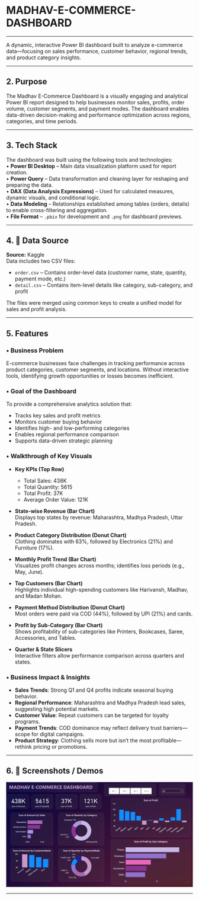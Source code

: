 # MADHAV-E-COMMERCE-DASHBOARD


---



 
A dynamic, interactive Power BI dashboard built to analyze e-commerce data—focusing on sales performance, customer behavior, regional trends, and product category insights.

---

## 2.  Purpose

The Madhav E-Commerce Dashboard is a visually engaging and analytical Power BI report designed to help businesses monitor sales, profits, order volume, customer segments, and payment modes. The dashboard enables data-driven decision-making and performance optimization across regions, categories, and time periods.

---

## 3.  Tech Stack

The dashboard was built using the following tools and technologies:<br>
•  **Power BI Desktop** – Main data visualization platform used for report creation.<br>
•  **Power Query** – Data transformation and cleaning layer for reshaping and preparing the data.<br>
•  **DAX (Data Analysis Expressions)** – Used for calculated measures, dynamic visuals, and conditional logic.<br>
•  **Data Modeling** – Relationships established among tables (orders, details) to enable cross-filtering and aggregation.<br>
•  **File Format** – `.pbix` for development and `.png` for dashboard previews.

---

## 4. 📂 Data Source

**Source:** Kaggle  
Data includes two CSV files:
- `order.csv` – Contains order-level data (customer name, state, quantity, payment mode, etc.)  
- `detail.csv` – Contains item-level details like category, sub-category, and profit  

The files were merged using common keys to create a unified model for sales and profit analysis.

---

## 5.  Features 

### • Business Problem

E-commerce businesses face challenges in tracking performance across product categories, customer segments, and locations. Without interactive tools, identifying growth opportunities or losses becomes inefficient.

### • Goal of the Dashboard

To provide a comprehensive analytics solution that:
- Tracks key sales and profit metrics
- Monitors customer buying behavior
- Identifies high- and low-performing categories
- Enables regional performance comparison
- Supports data-driven strategic planning

### • Walkthrough of Key Visuals

- **Key KPIs (Top Row)**  
  - Total Sales: 438K  
  - Total Quantity: 5615  
  - Total Profit: 37K  
  - Average Order Value: 121K  

- **State-wise Revenue (Bar Chart)**  
  Displays top states by revenue: Maharashtra, Madhya Pradesh, Uttar Pradesh.

- **Product Category Distribution (Donut Chart)**  
  Clothing dominates with 63%, followed by Electronics (21%) and Furniture (17%).

- **Monthly Profit Trend (Bar Chart)**  
  Visualizes profit changes across months; identifies loss periods (e.g., May, June).

- **Top Customers (Bar Chart)**  
  Highlights individual high-spending customers like Harivansh, Madhav, and Madan Mohan.

- **Payment Method Distribution (Donut Chart)**  
  Most orders were paid via COD (44%), followed by UPI (21%) and cards.

- **Profit by Sub-Category (Bar Chart)**  
  Shows profitability of sub-categories like Printers, Bookcases, Saree, Accessories, and Tables.

- **Quarter & State Slicers**  
  Interactive filters allow performance comparison across quarters and states.

### • Business Impact & Insights

- **Sales Trends**: Strong Q1 and Q4 profits indicate seasonal buying behavior.  
- **Regional Performance**: Maharashtra and Madhya Pradesh lead sales, suggesting high potential markets.  
- **Customer Value**: Repeat customers can be targeted for loyalty programs.  
- **Payment Trends**: COD dominance may reflect delivery trust barriers—scope for digital campaigns.  
- **Product Strategy**: Clothing sells more but isn’t the most profitable—rethink pricing or promotions.

---

## 6. 📸 Screenshots / Demos

![Dashboard Preview](https://github.com/Ritumishraaa/MADHAV-E-COMMERCE-DASHBOARD/blob/main/snapshot%20of%20the%20dashboard.png)

---

